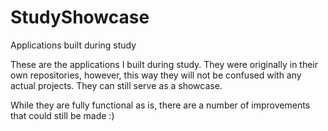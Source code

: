 # StudyShowcase
Applications built during study

These are the applications I built during study.
They were originally in their own repositories, however, this way they will not be confused with any actual projects.
They can still serve as a showcase.

While they are fully functional as is, there are a number of improvements that could still be made :)
